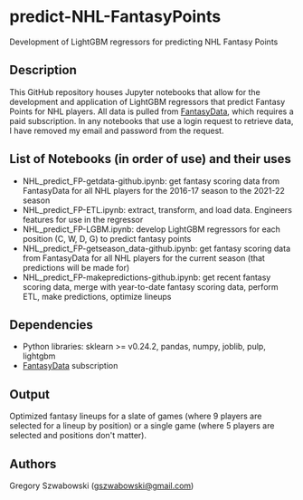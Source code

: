 # predict-NHL-FantasyPoints
Development of LightGBM regressors for predicting NHL Fantasy Points

## Description

This GitHub repository houses Jupyter notebooks that allow for the development and application of LightGBM regressors that predict Fantasy Points for NHL players. All data is pulled from [FantasyData](https://fantasydata.com/), which requires a paid subscription. In any notebooks that use a login request to retrieve data, I have removed my email and password from the request.

## List of Notebooks (in order of use) and their uses
* NHL_predict_FP-getdata-github.ipynb: get fantasy scoring data from FantasyData for all NHL players for the 2016-17 season to the 2021-22 season
* NHL_predict_FP-ETL.ipynb: extract, transform, and load data. Engineers features for use in the regressor
* NHL_predict_FP-LGBM.ipynb: develop LightGBM regressors for each position (C, W, D, G) to predict fantasy points
* NHL_predict_FP-getseason_data-github.ipynb: get fantasy scoring data from FantasyData for all NHL players for the current season (that predictions will be made for)
* NHL_predict_FP-makepredictions-github.ipynb: get recent fantasy scoring data, merge with year-to-date fantasy scoring data, perform ETL, make predictions, optimize lineups


## Dependencies

* Python libraries: sklearn >= v0.24.2, pandas, numpy, joblib, pulp, lightgbm
* [FantasyData](https://fantasydata.com/) subscription

## Output

Optimized fantasy lineups for a slate of games (where 9 players are selected for a lineup by position) or a single game (where 5 players are selected and positions don't matter).

## Authors

Gregory Szwabowski (gszwabowski@gmail.com)
